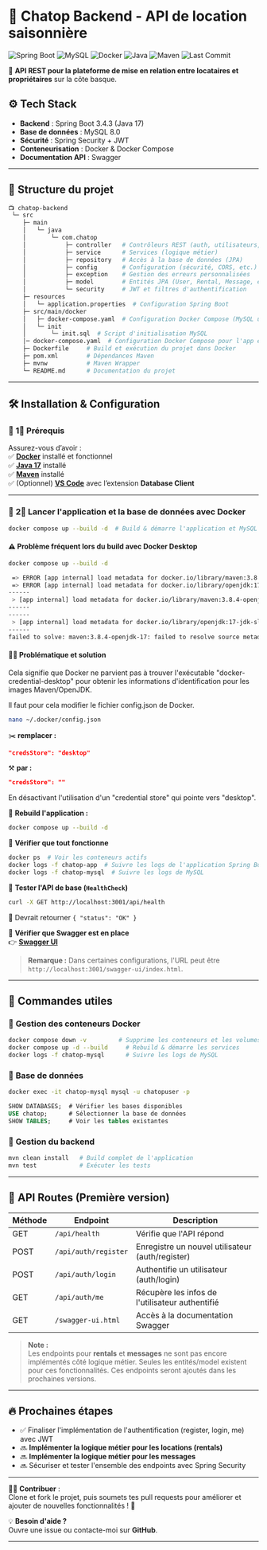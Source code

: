 # 🏡 Chatop Backend - API de location saisonnière  

![Spring Boot](https://img.shields.io/badge/Spring_Boot-3.4.3-brightgreen?logo=springboot)
![MySQL](https://img.shields.io/badge/MySQL-8.0-blue?logo=mysql)
![Docker](https://img.shields.io/badge/Docker-Compose-2496ED?logo=docker)
![Java](https://img.shields.io/badge/Java-17-orange?logo=openjdk)
![Maven](https://img.shields.io/badge/Maven-Build-red?logo=apachemaven)
![Last Commit](https://img.shields.io/github/last-commit/Escanor1986/Cha_Top_Back)  

🚀 **API REST pour la plateforme de mise en relation entre locataires et propriétaires** sur la côte basque.  

## ⚙️ **Tech Stack**

- **Backend** : Spring Boot 3.4.3 (Java 17)  
- **Base de données** : MySQL 8.0  
- **Sécurité** : Spring Security + JWT  
- **Conteneurisation** : Docker & Docker Compose  
- **Documentation API** : Swagger  

---

## 👤 **Structure du projet**

```sh
📺 chatop-backend
 └─ src
    ├─ main
    │   └─ java
    │       └─ com.chatop
    │           ├─ controller   # Contrôleurs REST (auth, utilisateurs, ...)
    │           ├─ service      # Services (logique métier)
    │           ├─ repository   # Accès à la base de données (JPA)
    │           ├─ config       # Configuration (sécurité, CORS, etc.)
    │           ├─ exception    # Gestion des erreurs personnalisées
    │           ├─ model        # Entités JPA (User, Rental, Message, etc.)
    │           └─ security     # JWT et filtres d'authentification
    ├─ resources
    │   └─ application.properties  # Configuration Spring Boot
    ├─ src/main/docker
    │   ├─ docker-compose.yaml  # Configuration Docker Compose (MySQL uniquement pour test)
    │   └─ init
    │       └─ init.sql  # Script d'initialisation MySQL
    │─ docker-compose.yaml  # Configuration Docker Compose pour l'app et la DB
    ├─ Dockerfile     # Build et exécution du projet dans Docker
    ├─ pom.xml        # Dépendances Maven
    ├─ mvnw           # Maven Wrapper
    └─ README.md      # Documentation du projet
```

---

## 🛠️ **Installation & Configuration**

### 📌 **1⃣ Prérequis**

Assurez-vous d’avoir :  
✅ **[Docker](https://www.docker.com/get-started/)** installé et fonctionnel  
✅ **[Java 17](https://adoptopenjdk.net/)** installé  
✅ **[Maven](https://maven.apache.org/download.cgi)** installé  
✅ (Optionnel) **[VS Code](https://code.visualstudio.com/)** avec l’extension **Database Client**

---

### 📌 **2⃣ Lancer l'application et la base de données avec Docker**

```sh
docker compose up --build -d  # Build & démarre l'application et MySQL dans Docker
```

#### ⚠️ **Problème fréquent lors du build avec Docker Desktop**

```sh
docker compose up --build -d
```

```sh
 => ERROR [app internal] load metadata for docker.io/library/maven:3.8.4-openjdk-17                                                                                                                       0.4s
 => ERROR [app internal] load metadata for docker.io/library/openjdk:17-jdk-slim                                                                                                                          0.4s
------
 > [app internal] load metadata for docker.io/library/maven:3.8.4-openjdk-17:
------
------
 > [app internal] load metadata for docker.io/library/openjdk:17-jdk-slim:
------
failed to solve: maven:3.8.4-openjdk-17: failed to resolve source metadata for docker.io/library/maven:3.8.4-openjdk-17: error getting credentials - err: exec: "docker-credential-desktop": executable file not found in $PATH, out: ``
```

#### 🧞‍♂️ **Problématique et solution**

Cela signifie que Docker ne parvient pas à trouver l'exécutable "docker-credential-desktop" pour obtenir les informations d'identification pour les images Maven/OpenJDK.

Il faut pour cela modifier le fichier config.json de Docker.

```sh
nano ~/.docker/config.json
```

✂️ **remplacer :**

```json
"credsStore": "desktop"
````

⚒️ **par :**

```json
"credsStore": ""
```

En désactivant l'utilisation d'un "credential store" qui pointe vers "desktop".

🔁 **Rebuild l'application :**

```sh
docker compose up --build -d
```

📌 **Vérifier que tout fonctionne**  

```sh
docker ps  # Voir les conteneurs actifs
docker logs -f chatop-app  # Suivre les logs de l'application Spring Boot
docker logs -f chatop-mysql  # Suivre les logs de MySQL
```

📌 **Tester l'API de base (`HealthCheck`)**  

```sh
curl -X GET http://localhost:3001/api/health
```

🔹 Devrait retourner `{ "status": "OK" }`  

📌 **Vérifier que Swagger est en place**  
👉 **[Swagger UI](http://localhost:3001/swagger-ui.html)**  
> **Remarque :** Dans certaines configurations, l'URL peut être `http://localhost:3001/swagger-ui/index.html`.

---

## 🚀 **Commandes utiles**

### 📌 **Gestion des conteneurs Docker**

```sh
docker compose down -v         # Supprime les conteneurs et les volumes
docker compose up -d --build     # Rebuild & démarre les services
docker logs -f chatop-mysql      # Suivre les logs de MySQL
```

### 📌 **Base de données**

```sh
docker exec -it chatop-mysql mysql -u chatopuser -p 
```

```sql
SHOW DATABASES;  # Vérifier les bases disponibles
USE chatop;      # Sélectionner la base de données
SHOW TABLES;     # Voir les tables existantes
```

### 📌 **Gestion du backend**

```sh
mvn clean install   # Build complet de l'application
mvn test            # Exécuter les tests
```

---

## 📝 **API Routes (Première version)**

| Méthode | Endpoint                  | Description                                              |
|---------|---------------------------|----------------------------------------------------------|
| GET     | `/api/health`             | Vérifie que l'API répond                                |
| POST    | `/api/auth/register`      | Enregistre un nouvel utilisateur (auth/register)         |
| POST    | `/api/auth/login`         | Authentifie un utilisateur (auth/login)                  |
| GET     | `/api/auth/me`            | Récupère les infos de l'utilisateur authentifié          |
| GET     | `/swagger-ui.html`        | Accès à la documentation Swagger                         |

> **Note :**  
> Les endpoints pour **rentals** et **messages** ne sont pas encore implémentés côté logique métier. Seules les entités/model existent pour ces fonctionnalités. Ces endpoints seront ajoutés dans les prochaines versions.

---

## 🔥 **Prochaines étapes**

- ✅ Finaliser l'implémentation de l'authentification (register, login, me) avec JWT  
- 🔜 **Implémenter la logique métier pour les locations (rentals)**  
- 🔜 **Implémenter la logique métier pour les messages**  
- 🔜 Sécuriser et tester l'ensemble des endpoints avec Spring Security  

---

👨‍💻 **Contribuer** :  
Clone et fork le projet, puis soumets tes pull requests pour améliorer et ajouter de nouvelles fonctionnalités ! 🚀

💡 **Besoin d'aide ?**  
Ouvre une issue ou contacte-moi sur **GitHub**.

---
